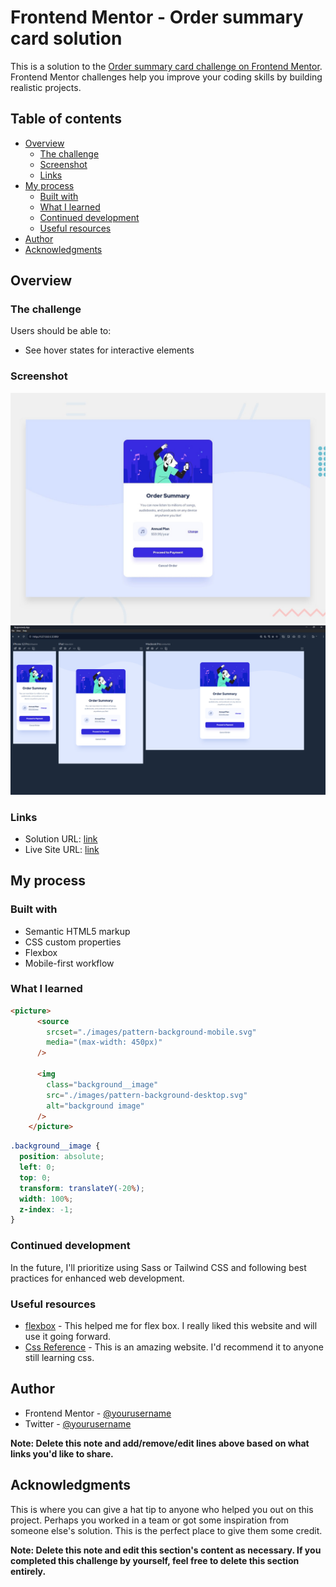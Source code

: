 # Frontend Mentor - Order summary card solution

This is a solution to the [Order summary card challenge on Frontend Mentor](https://www.frontendmentor.io/challenges/order-summary-component-QlPmajDUj). Frontend Mentor challenges help you improve your coding skills by building realistic projects. 

## Table of contents

- [Overview](#overview)
  - [The challenge](#the-challenge)
  - [Screenshot](#screenshot)
  - [Links](#links)
- [My process](#my-process)
  - [Built with](#built-with)
  - [What I learned](#what-i-learned)
  - [Continued development](#continued-development)
  - [Useful resources](#useful-resources)
- [Author](#author)
- [Acknowledgments](#acknowledgments)


## Overview

### The challenge

Users should be able to:

- See hover states for interactive elements

### Screenshot

![](./design/desktop-preview.jpg)
![](./design/responsively.png)


### Links

- Solution URL: [link](https://your-solution-url.com)
- Live Site URL: [link](https://ordersummarycomponents.netlify.app/)

## My process

### Built with

- Semantic HTML5 markup
- CSS custom properties
- Flexbox
- Mobile-first workflow



### What I learned



```html
<picture>
      <source 
        srcset="./images/pattern-background-mobile.svg"
        media="(max-width: 450px)"
      />

      <img
        class="background__image"
        src="./images/pattern-background-desktop.svg"
        alt="background image"
      />
    </picture>
```
```css
.background__image {
  position: absolute;
  left: 0;
  top: 0;
  transform: translateY(-20%);
  width: 100%;
  z-index: -1;
}

```

### Continued development

In the future, I'll prioritize using Sass or Tailwind CSS and following best practices for enhanced web development.

### Useful resources

- [flexbox](https://flexbox.malven.co/) - This helped me for flex box. I really liked this website and will use it going forward.
- [Css Reference](https://cssreference.io/) - This is an amazing website. I'd recommend it to anyone still learning css.


## Author

- Frontend Mentor - [@yourusername](https://www.frontendmentor.io/profile/yourusername)
- Twitter - [@yourusername](https://www.twitter.com/yourusername)

**Note: Delete this note and add/remove/edit lines above based on what links you'd like to share.**

## Acknowledgments

This is where you can give a hat tip to anyone who helped you out on this project. Perhaps you worked in a team or got some inspiration from someone else's solution. This is the perfect place to give them some credit.

**Note: Delete this note and edit this section's content as necessary. If you completed this challenge by yourself, feel free to delete this section entirely.**

